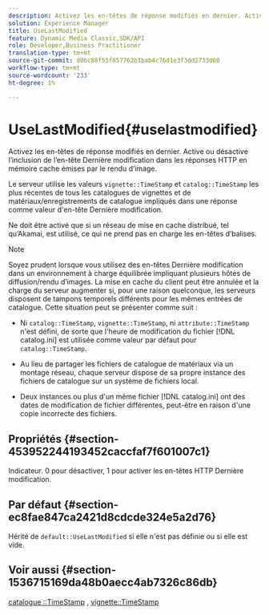 ```yaml
---
description: Activez les en-têtes de réponse modifiés en dernier. Active ou désactive l’inclusion de l’en-tête Dernière modification dans les réponses HTTP en mémoire cache émises par le rendu d’image.
solution: Experience Manager
title: UseLastModified
feature: Dynamic Media Classic,SDK/API
role: Developer,Business Practitioner
translation-type: tm+mt
source-git-commit: d0bc88f55f857762b3bab4c76d1e3f3dd2733d60
workflow-type: tm+mt
source-wordcount: '233'
ht-degree: 1%

---
```



# UseLastModified{#uselastmodified}

Activez les en-têtes de réponse modifiés en dernier. Active ou désactive l’inclusion de l’en-tête Dernière modification dans les réponses HTTP en mémoire cache émises par le rendu d’image.

Le serveur utilise les valeurs `vignette::TimeStamp` et `catalog::TimeStamp` les plus récentes de tous les catalogues de vignettes et de matériaux/enregistrements de catalogue impliqués dans une réponse comme valeur d&#39;en-tête Dernière modification.

Ne doit être activé que si un réseau de mise en cache distribué, tel qu’Akamai, est utilisé, ce qui ne prend pas en charge les en-têtes d’balises.

>[!NOTE]
>
>Soyez prudent lorsque vous utilisez des en-têtes Dernière modification dans un environnement à charge équilibrée impliquant plusieurs hôtes de diffusion/rendu d’images. La mise en cache du client peut être annulée et la charge du serveur augmenter si, pour une raison quelconque, les serveurs disposent de tampons temporels différents pour les mêmes entrées de catalogue. Cette situation peut se présenter comme suit :

* Ni `catalog::TimeStamp`, `vignette::TimeStamp`, ni `attribute::TimeStamp` n&#39;est défini, de sorte que l&#39;heure de modification du fichier [!DNL catalog.ini] est utilisée comme valeur par défaut pour `catalog::TimeStamp`.

* Au lieu de partager les fichiers de catalogue de matériaux via un montage réseau, chaque serveur dispose de sa propre instance des fichiers de catalogue sur un système de fichiers local.
* Deux instances ou plus d&#39;un même fichier [!DNL catalog.ini] ont des dates de modification de fichier différentes, peut-être en raison d&#39;une copie incorrecte des fichiers.

## Propriétés {#section-453952244193452caccfaf7f601007c1}

Indicateur. 0 pour désactiver, 1 pour activer les en-têtes HTTP Dernière modification.

## Par défaut {#section-ec8fae847ca2421d8cdcde324e5a2d76}

Hérité de `default::UseLastModified` si elle n&#39;est pas définie ou si elle est vide.

## Voir aussi {#section-1536715169da48b0aecc4ab7326c86db}

[catalogue ::TimeStamp](../../../../../ir-api/material-cat/image-rendering-api-ref/c-ir-material-catalog/c-ir-material-data-reference/r-ir-timestamp-dataref.md#reference-6daf7973dc4f4b4e9e8165756db7c319) ,  [vignette::TimeStamp](../../../../../ir-api/material-cat/image-rendering-api-ref/c-ir-material-catalog/c-ir-vignette-map-reference/r-ir-timestamp-vignette.md#reference-d57cdd40a6a645d199dbb1d56cc85bc1)
